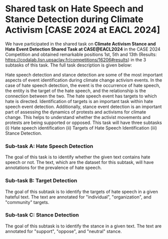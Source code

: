 <!--# Hate-Speech-Event-Detection-CASE-EACL-2024 -->
# Shared task on Hate Speech and Stance Detection during Climate Activism [CASE 2024 at EACL 2024]

We have participated in the shared task on **Climate Activism Stance and Hate Event Detection Shared Task at CASE@EACL2024** in the CASE 2024 Competition and obtained remarkable positions 1st, 5th and 13th (Results: https://codalab.lisn.upsaclay.fr/competitions/16206#results) in the 3 subtasks of this task. The full task description is given below:

Hate speech detection and stance detection are some of the most important aspects of event identification during climate change activism events. In the case of hate speech detection, the event is the occurrence of hate speech, the entity is the target of the hate speech, and the relationship is the connection between the two. The hate speech event has targets to which hate is directed. Identification of targets is an important task within hate speech event detection. Additionally, stance event detection is an important part of assessing the dynamics of protests and activisms for climate change. This helps to understand whether the activist movements and protests are being supported or opposed. This task will have three subtasks (i) Hate speech identification (ii) Targets of Hate Speech Identification (iii) Stance Detection.

 

### Sub-task A: Hate Speech Detection

The goal of this task is to identify whether the given text contains hate speech or not. The text, which are the dataset for this subtask, will have annotations for the prevalence of hate speech.

### Sub-task B: Target Detection

The goal of this subtask is to identify the targets of hate speech in a given hateful text. The text are annotated for "individual", "organization", and "community" targets.

### Sub-task C: Stance Detection

The goal of this subtask is to identify the stance in a given text. The text are annotated for "support", "oppose", and "neutral" stance.

